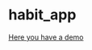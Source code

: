# habit_app

[Here you have a demo]([https://uninorte-my.sharepoint.com/:v:/g/personal/fmvalencia_uninorte_edu_co/Ed5zjzku1HNFluFQj2daXL0B1HrfddlJm1N0TOrwzbLiIQ?nav=eyJyZWZlcnJhbEluZm8iOnsicmVmZXJyYWxBcHAiOiJPbmVEcml2ZUZvckJ1c2luZXNzIiwicmVmZXJyYWxBcHBQbGF0Zm9ybSI6IldlYiIsInJlZmVycmFsTW9kZSI6InZpZXciLCJyZWZlcnJhbFZpZXciOiJNeUZpbGVzTGlua0NvcHkifX0&e=8m1Yfg](https://uninorte-my.sharepoint.com/:v:/g/personal/fmvalencia_uninorte_edu_co/Ed5zjzku1HNFluFQj2daXL0B_S4ORTmdgLvcH0SYYbPJ4g?nav=eyJyZWZlcnJhbEluZm8iOnsicmVmZXJyYWxBcHAiOiJPbmVEcml2ZUZvckJ1c2luZXNzIiwicmVmZXJyYWxBcHBQbGF0Zm9ybSI6IldlYiIsInJlZmVycmFsTW9kZSI6InZpZXciLCJyZWZlcnJhbFZpZXciOiJNeUZpbGVzTGlua0NvcHkifX0&e=EtQcP3)) 
